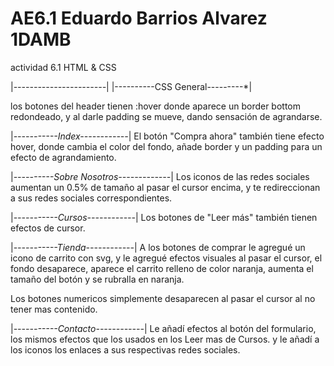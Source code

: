 # AE6.1 Eduardo Barrios Alvarez 1DAMB
 actividad 6.1 HTML & CSS

 |*-----------------------*|
 |----------CSS General---------*|

los botones del header tienen :hover donde aparece un border bottom redondeado, y al darle padding se mueve, dando sensación de agrandarse.

|*-----------Index------------*|
El botón "Compra ahora" también tiene efecto hover, donde cambia el color del fondo, añade border y un padding para un efecto de agrandamiento.

|*----------Sobre Nosotros-------------*|
Los iconos de las redes sociales aumentan un 0.5% de tamaño al pasar el cursor encima, y te redireccionan a sus redes sociales correspondientes.

|*-----------Cursos------------*|
Los botones de "Leer más" también tienen efectos de cursor.

|*-----------Tienda------------*|
A los botones de comprar le agregué un icono de carrito con svg, y le agregué efectos visuales al pasar el cursor, el fondo desaparece, aparece el carrito relleno de color naranja, aumenta el tamaño del botón y se rubralla en naranja.

Los botones numericos simplemente desaparecen al pasar el cursor al no tener mas contenido.

|*-----------Contacto------------*|
Le añadí efectos al botón del formulario, los mismos efectos que los usados en los Leer mas de Cursos.
y le añadí a los iconos los enlaces a sus respectivas redes sociales.

